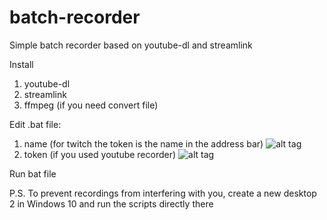 # batch-recorder
Simple batch recorder based on youtube-dl and streamlink

Install
1. youtube-dl
2. streamlink
3. ffmpeg (if you need convert file)

Edit .bat file: 
1. name  (for twitch the token is the name in the address bar)
![alt tag](https://i.ibb.co/wWpTjHx/token.jpg "token")​
2. token (if you used youtube recorder)
![alt tag](https://i.ibb.co/fkvrtKF/Capture.jpg "token")​

Run bat file

P.S. To prevent recordings from interfering with you, create a new desktop 2 in Windows 10 and run the scripts directly there
